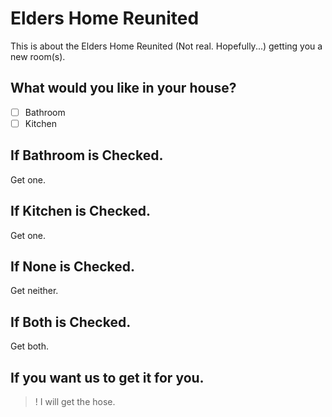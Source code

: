 # Elders Home Reunited
This is about the Elders Home Reunited (Not real. Hopefully...) getting you a new room(s).
## What would you like in your house?
- [ ] Bathroom
- [ ] Kitchen

## If Bathroom is Checked.
Get one.
## If Kitchen is Checked.
Get one.
## If None is Checked.
Get neither.
## If Both is Checked.
Get both.
## If you want us to get it for you.
>! I will get the hose.
